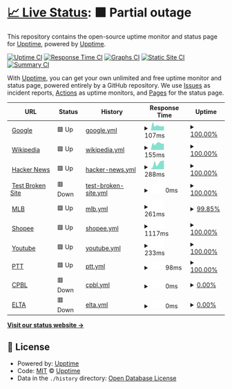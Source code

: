 # [📈 Live Status](https://demo.upptime.js.org): <!--live status--> **🟧 Partial outage**

This repository contains the open-source uptime monitor and status page for [Upptime](https://upptime.js.org), powered by [Upptime](https://github.com/upptime/upptime).

[![Uptime CI](https://github.com/upptime/upptime/workflows/Uptime%20CI/badge.svg)](https://github.com/upptime/upptime/actions?query=workflow%3A%22Uptime+CI%22)
[![Response Time CI](https://github.com/upptime/upptime/workflows/Response%20Time%20CI/badge.svg)](https://github.com/upptime/upptime/actions?query=workflow%3A%22Response+Time+CI%22)
[![Graphs CI](https://github.com/upptime/upptime/workflows/Graphs%20CI/badge.svg)](https://github.com/upptime/upptime/actions?query=workflow%3A%22Graphs+CI%22)
[![Static Site CI](https://github.com/upptime/upptime/workflows/Static%20Site%20CI/badge.svg)](https://github.com/upptime/upptime/actions?query=workflow%3A%22Static+Site+CI%22)
[![Summary CI](https://github.com/upptime/upptime/workflows/Summary%20CI/badge.svg)](https://github.com/upptime/upptime/actions?query=workflow%3A%22Summary+CI%22)

With [Upptime](https://upptime.js.org), you can get your own unlimited and free uptime monitor and status page, powered entirely by a GitHub repository. We use [Issues](https://github.com/upptime/upptime/issues) as incident reports, [Actions](https://github.com/upptime/upptime/actions) as uptime monitors, and [Pages](https://demo.upptime.js.org) for the status page.

<!--start: status pages-->
<!-- This summary is generated by Upptime (https://github.com/upptime/upptime) -->
<!-- Do not edit this manually, your changes will be overwritten -->
<!-- prettier-ignore -->
| URL | Status | History | Response Time | Uptime |
| --- | ------ | ------- | ------------- | ------ |
| <img alt="" src="https://favicons.githubusercontent.com/www.google.com" height="13"> [Google](https://www.google.com) | 🟩 Up | [google.yml](https://github.com/panhsinlei/bdc_final/commits/HEAD/history/google.yml) | <details><summary><img alt="Response time graph" src="./graphs/google/response-time-week.png" height="20"> 107ms</summary><br><a href="https://demo.upptime.js.org/history/google"><img alt="Response time 87" src="https://img.shields.io/endpoint?url=https%3A%2F%2Fraw.githubusercontent.com%2Fpanhsinlei%2Fbdc_final%2FHEAD%2Fapi%2Fgoogle%2Fresponse-time.json"></a><br><a href="https://demo.upptime.js.org/history/google"><img alt="24-hour response time 87" src="https://img.shields.io/endpoint?url=https%3A%2F%2Fraw.githubusercontent.com%2Fpanhsinlei%2Fbdc_final%2FHEAD%2Fapi%2Fgoogle%2Fresponse-time-day.json"></a><br><a href="https://demo.upptime.js.org/history/google"><img alt="7-day response time 107" src="https://img.shields.io/endpoint?url=https%3A%2F%2Fraw.githubusercontent.com%2Fpanhsinlei%2Fbdc_final%2FHEAD%2Fapi%2Fgoogle%2Fresponse-time-week.json"></a><br><a href="https://demo.upptime.js.org/history/google"><img alt="30-day response time 87" src="https://img.shields.io/endpoint?url=https%3A%2F%2Fraw.githubusercontent.com%2Fpanhsinlei%2Fbdc_final%2FHEAD%2Fapi%2Fgoogle%2Fresponse-time-month.json"></a><br><a href="https://demo.upptime.js.org/history/google"><img alt="1-year response time 87" src="https://img.shields.io/endpoint?url=https%3A%2F%2Fraw.githubusercontent.com%2Fpanhsinlei%2Fbdc_final%2FHEAD%2Fapi%2Fgoogle%2Fresponse-time-year.json"></a></details> | <details><summary><a href="https://demo.upptime.js.org/history/google">100.00%</a></summary><a href="https://demo.upptime.js.org/history/google"><img alt="All-time uptime 100.00%" src="https://img.shields.io/endpoint?url=https%3A%2F%2Fraw.githubusercontent.com%2Fpanhsinlei%2Fbdc_final%2FHEAD%2Fapi%2Fgoogle%2Fuptime.json"></a><br><a href="https://demo.upptime.js.org/history/google"><img alt="24-hour uptime 100.00%" src="https://img.shields.io/endpoint?url=https%3A%2F%2Fraw.githubusercontent.com%2Fpanhsinlei%2Fbdc_final%2FHEAD%2Fapi%2Fgoogle%2Fuptime-day.json"></a><br><a href="https://demo.upptime.js.org/history/google"><img alt="7-day uptime 100.00%" src="https://img.shields.io/endpoint?url=https%3A%2F%2Fraw.githubusercontent.com%2Fpanhsinlei%2Fbdc_final%2FHEAD%2Fapi%2Fgoogle%2Fuptime-week.json"></a><br><a href="https://demo.upptime.js.org/history/google"><img alt="30-day uptime 100.00%" src="https://img.shields.io/endpoint?url=https%3A%2F%2Fraw.githubusercontent.com%2Fpanhsinlei%2Fbdc_final%2FHEAD%2Fapi%2Fgoogle%2Fuptime-month.json"></a><br><a href="https://demo.upptime.js.org/history/google"><img alt="1-year uptime 100.00%" src="https://img.shields.io/endpoint?url=https%3A%2F%2Fraw.githubusercontent.com%2Fpanhsinlei%2Fbdc_final%2FHEAD%2Fapi%2Fgoogle%2Fuptime-year.json"></a></details>
| <img alt="" src="https://favicons.githubusercontent.com/en.wikipedia.org" height="13"> [Wikipedia](https://en.wikipedia.org) | 🟩 Up | [wikipedia.yml](https://github.com/panhsinlei/bdc_final/commits/HEAD/history/wikipedia.yml) | <details><summary><img alt="Response time graph" src="./graphs/wikipedia/response-time-week.png" height="20"> 155ms</summary><br><a href="https://demo.upptime.js.org/history/wikipedia"><img alt="Response time 245" src="https://img.shields.io/endpoint?url=https%3A%2F%2Fraw.githubusercontent.com%2Fpanhsinlei%2Fbdc_final%2FHEAD%2Fapi%2Fwikipedia%2Fresponse-time.json"></a><br><a href="https://demo.upptime.js.org/history/wikipedia"><img alt="24-hour response time 104" src="https://img.shields.io/endpoint?url=https%3A%2F%2Fraw.githubusercontent.com%2Fpanhsinlei%2Fbdc_final%2FHEAD%2Fapi%2Fwikipedia%2Fresponse-time-day.json"></a><br><a href="https://demo.upptime.js.org/history/wikipedia"><img alt="7-day response time 155" src="https://img.shields.io/endpoint?url=https%3A%2F%2Fraw.githubusercontent.com%2Fpanhsinlei%2Fbdc_final%2FHEAD%2Fapi%2Fwikipedia%2Fresponse-time-week.json"></a><br><a href="https://demo.upptime.js.org/history/wikipedia"><img alt="30-day response time 245" src="https://img.shields.io/endpoint?url=https%3A%2F%2Fraw.githubusercontent.com%2Fpanhsinlei%2Fbdc_final%2FHEAD%2Fapi%2Fwikipedia%2Fresponse-time-month.json"></a><br><a href="https://demo.upptime.js.org/history/wikipedia"><img alt="1-year response time 245" src="https://img.shields.io/endpoint?url=https%3A%2F%2Fraw.githubusercontent.com%2Fpanhsinlei%2Fbdc_final%2FHEAD%2Fapi%2Fwikipedia%2Fresponse-time-year.json"></a></details> | <details><summary><a href="https://demo.upptime.js.org/history/wikipedia">100.00%</a></summary><a href="https://demo.upptime.js.org/history/wikipedia"><img alt="All-time uptime 100.00%" src="https://img.shields.io/endpoint?url=https%3A%2F%2Fraw.githubusercontent.com%2Fpanhsinlei%2Fbdc_final%2FHEAD%2Fapi%2Fwikipedia%2Fuptime.json"></a><br><a href="https://demo.upptime.js.org/history/wikipedia"><img alt="24-hour uptime 100.00%" src="https://img.shields.io/endpoint?url=https%3A%2F%2Fraw.githubusercontent.com%2Fpanhsinlei%2Fbdc_final%2FHEAD%2Fapi%2Fwikipedia%2Fuptime-day.json"></a><br><a href="https://demo.upptime.js.org/history/wikipedia"><img alt="7-day uptime 100.00%" src="https://img.shields.io/endpoint?url=https%3A%2F%2Fraw.githubusercontent.com%2Fpanhsinlei%2Fbdc_final%2FHEAD%2Fapi%2Fwikipedia%2Fuptime-week.json"></a><br><a href="https://demo.upptime.js.org/history/wikipedia"><img alt="30-day uptime 99.96%" src="https://img.shields.io/endpoint?url=https%3A%2F%2Fraw.githubusercontent.com%2Fpanhsinlei%2Fbdc_final%2FHEAD%2Fapi%2Fwikipedia%2Fuptime-month.json"></a><br><a href="https://demo.upptime.js.org/history/wikipedia"><img alt="1-year uptime 100.00%" src="https://img.shields.io/endpoint?url=https%3A%2F%2Fraw.githubusercontent.com%2Fpanhsinlei%2Fbdc_final%2FHEAD%2Fapi%2Fwikipedia%2Fuptime-year.json"></a></details>
| <img alt="" src="https://favicons.githubusercontent.com/news.ycombinator.com" height="13"> [Hacker News](https://news.ycombinator.com) | 🟩 Up | [hacker-news.yml](https://github.com/panhsinlei/bdc_final/commits/HEAD/history/hacker-news.yml) | <details><summary><img alt="Response time graph" src="./graphs/hacker-news/response-time-week.png" height="20"> 288ms</summary><br><a href="https://demo.upptime.js.org/history/hacker-news"><img alt="Response time 254" src="https://img.shields.io/endpoint?url=https%3A%2F%2Fraw.githubusercontent.com%2Fpanhsinlei%2Fbdc_final%2FHEAD%2Fapi%2Fhacker-news%2Fresponse-time.json"></a><br><a href="https://demo.upptime.js.org/history/hacker-news"><img alt="24-hour response time 86" src="https://img.shields.io/endpoint?url=https%3A%2F%2Fraw.githubusercontent.com%2Fpanhsinlei%2Fbdc_final%2FHEAD%2Fapi%2Fhacker-news%2Fresponse-time-day.json"></a><br><a href="https://demo.upptime.js.org/history/hacker-news"><img alt="7-day response time 288" src="https://img.shields.io/endpoint?url=https%3A%2F%2Fraw.githubusercontent.com%2Fpanhsinlei%2Fbdc_final%2FHEAD%2Fapi%2Fhacker-news%2Fresponse-time-week.json"></a><br><a href="https://demo.upptime.js.org/history/hacker-news"><img alt="30-day response time 254" src="https://img.shields.io/endpoint?url=https%3A%2F%2Fraw.githubusercontent.com%2Fpanhsinlei%2Fbdc_final%2FHEAD%2Fapi%2Fhacker-news%2Fresponse-time-month.json"></a><br><a href="https://demo.upptime.js.org/history/hacker-news"><img alt="1-year response time 254" src="https://img.shields.io/endpoint?url=https%3A%2F%2Fraw.githubusercontent.com%2Fpanhsinlei%2Fbdc_final%2FHEAD%2Fapi%2Fhacker-news%2Fresponse-time-year.json"></a></details> | <details><summary><a href="https://demo.upptime.js.org/history/hacker-news">100.00%</a></summary><a href="https://demo.upptime.js.org/history/hacker-news"><img alt="All-time uptime 100.00%" src="https://img.shields.io/endpoint?url=https%3A%2F%2Fraw.githubusercontent.com%2Fpanhsinlei%2Fbdc_final%2FHEAD%2Fapi%2Fhacker-news%2Fuptime.json"></a><br><a href="https://demo.upptime.js.org/history/hacker-news"><img alt="24-hour uptime 100.00%" src="https://img.shields.io/endpoint?url=https%3A%2F%2Fraw.githubusercontent.com%2Fpanhsinlei%2Fbdc_final%2FHEAD%2Fapi%2Fhacker-news%2Fuptime-day.json"></a><br><a href="https://demo.upptime.js.org/history/hacker-news"><img alt="7-day uptime 100.00%" src="https://img.shields.io/endpoint?url=https%3A%2F%2Fraw.githubusercontent.com%2Fpanhsinlei%2Fbdc_final%2FHEAD%2Fapi%2Fhacker-news%2Fuptime-week.json"></a><br><a href="https://demo.upptime.js.org/history/hacker-news"><img alt="30-day uptime 100.00%" src="https://img.shields.io/endpoint?url=https%3A%2F%2Fraw.githubusercontent.com%2Fpanhsinlei%2Fbdc_final%2FHEAD%2Fapi%2Fhacker-news%2Fuptime-month.json"></a><br><a href="https://demo.upptime.js.org/history/hacker-news"><img alt="1-year uptime 100.00%" src="https://img.shields.io/endpoint?url=https%3A%2F%2Fraw.githubusercontent.com%2Fpanhsinlei%2Fbdc_final%2FHEAD%2Fapi%2Fhacker-news%2Fuptime-year.json"></a></details>
| <img alt="" src="https://favicons.githubusercontent.com/thissitedoesnotexist.koj.co" height="13"> [Test Broken Site](https://thissitedoesnotexist.koj.co) | 🟥 Down | [test-broken-site.yml](https://github.com/panhsinlei/bdc_final/commits/HEAD/history/test-broken-site.yml) | <details><summary><img alt="Response time graph" src="./graphs/test-broken-site/response-time-week.png" height="20"> 0ms</summary><br><a href="https://demo.upptime.js.org/history/test-broken-site"><img alt="Response time 0" src="https://img.shields.io/endpoint?url=https%3A%2F%2Fraw.githubusercontent.com%2Fpanhsinlei%2Fbdc_final%2FHEAD%2Fapi%2Ftest-broken-site%2Fresponse-time.json"></a><br><a href="https://demo.upptime.js.org/history/test-broken-site"><img alt="24-hour response time 0" src="https://img.shields.io/endpoint?url=https%3A%2F%2Fraw.githubusercontent.com%2Fpanhsinlei%2Fbdc_final%2FHEAD%2Fapi%2Ftest-broken-site%2Fresponse-time-day.json"></a><br><a href="https://demo.upptime.js.org/history/test-broken-site"><img alt="7-day response time 0" src="https://img.shields.io/endpoint?url=https%3A%2F%2Fraw.githubusercontent.com%2Fpanhsinlei%2Fbdc_final%2FHEAD%2Fapi%2Ftest-broken-site%2Fresponse-time-week.json"></a><br><a href="https://demo.upptime.js.org/history/test-broken-site"><img alt="30-day response time 0" src="https://img.shields.io/endpoint?url=https%3A%2F%2Fraw.githubusercontent.com%2Fpanhsinlei%2Fbdc_final%2FHEAD%2Fapi%2Ftest-broken-site%2Fresponse-time-month.json"></a><br><a href="https://demo.upptime.js.org/history/test-broken-site"><img alt="1-year response time 0" src="https://img.shields.io/endpoint?url=https%3A%2F%2Fraw.githubusercontent.com%2Fpanhsinlei%2Fbdc_final%2FHEAD%2Fapi%2Ftest-broken-site%2Fresponse-time-year.json"></a></details> | <details><summary><a href="https://demo.upptime.js.org/history/test-broken-site">100.00%</a></summary><a href="https://demo.upptime.js.org/history/test-broken-site"><img alt="All-time uptime 100.00%" src="https://img.shields.io/endpoint?url=https%3A%2F%2Fraw.githubusercontent.com%2Fpanhsinlei%2Fbdc_final%2FHEAD%2Fapi%2Ftest-broken-site%2Fuptime.json"></a><br><a href="https://demo.upptime.js.org/history/test-broken-site"><img alt="24-hour uptime 100.00%" src="https://img.shields.io/endpoint?url=https%3A%2F%2Fraw.githubusercontent.com%2Fpanhsinlei%2Fbdc_final%2FHEAD%2Fapi%2Ftest-broken-site%2Fuptime-day.json"></a><br><a href="https://demo.upptime.js.org/history/test-broken-site"><img alt="7-day uptime 100.00%" src="https://img.shields.io/endpoint?url=https%3A%2F%2Fraw.githubusercontent.com%2Fpanhsinlei%2Fbdc_final%2FHEAD%2Fapi%2Ftest-broken-site%2Fuptime-week.json"></a><br><a href="https://demo.upptime.js.org/history/test-broken-site"><img alt="30-day uptime 100.00%" src="https://img.shields.io/endpoint?url=https%3A%2F%2Fraw.githubusercontent.com%2Fpanhsinlei%2Fbdc_final%2FHEAD%2Fapi%2Ftest-broken-site%2Fuptime-month.json"></a><br><a href="https://demo.upptime.js.org/history/test-broken-site"><img alt="1-year uptime 100.00%" src="https://img.shields.io/endpoint?url=https%3A%2F%2Fraw.githubusercontent.com%2Fpanhsinlei%2Fbdc_final%2FHEAD%2Fapi%2Ftest-broken-site%2Fuptime-year.json"></a></details>
| <img alt="" src="https://favicons.githubusercontent.com/www.mlb.com" height="13"> [MLB](https://www.mlb.com) | 🟩 Up | [mlb.yml](https://github.com/panhsinlei/bdc_final/commits/HEAD/history/mlb.yml) | <details><summary><img alt="Response time graph" src="./graphs/mlb/response-time-week.png" height="20"> 261ms</summary><br><a href="https://demo.upptime.js.org/history/mlb"><img alt="Response time 1142" src="https://img.shields.io/endpoint?url=https%3A%2F%2Fraw.githubusercontent.com%2Fpanhsinlei%2Fbdc_final%2FHEAD%2Fapi%2Fmlb%2Fresponse-time.json"></a><br><a href="https://demo.upptime.js.org/history/mlb"><img alt="24-hour response time 95" src="https://img.shields.io/endpoint?url=https%3A%2F%2Fraw.githubusercontent.com%2Fpanhsinlei%2Fbdc_final%2FHEAD%2Fapi%2Fmlb%2Fresponse-time-day.json"></a><br><a href="https://demo.upptime.js.org/history/mlb"><img alt="7-day response time 261" src="https://img.shields.io/endpoint?url=https%3A%2F%2Fraw.githubusercontent.com%2Fpanhsinlei%2Fbdc_final%2FHEAD%2Fapi%2Fmlb%2Fresponse-time-week.json"></a><br><a href="https://demo.upptime.js.org/history/mlb"><img alt="30-day response time 1142" src="https://img.shields.io/endpoint?url=https%3A%2F%2Fraw.githubusercontent.com%2Fpanhsinlei%2Fbdc_final%2FHEAD%2Fapi%2Fmlb%2Fresponse-time-month.json"></a><br><a href="https://demo.upptime.js.org/history/mlb"><img alt="1-year response time 1142" src="https://img.shields.io/endpoint?url=https%3A%2F%2Fraw.githubusercontent.com%2Fpanhsinlei%2Fbdc_final%2FHEAD%2Fapi%2Fmlb%2Fresponse-time-year.json"></a></details> | <details><summary><a href="https://demo.upptime.js.org/history/mlb">99.85%</a></summary><a href="https://demo.upptime.js.org/history/mlb"><img alt="All-time uptime 99.95%" src="https://img.shields.io/endpoint?url=https%3A%2F%2Fraw.githubusercontent.com%2Fpanhsinlei%2Fbdc_final%2FHEAD%2Fapi%2Fmlb%2Fuptime.json"></a><br><a href="https://demo.upptime.js.org/history/mlb"><img alt="24-hour uptime 98.93%" src="https://img.shields.io/endpoint?url=https%3A%2F%2Fraw.githubusercontent.com%2Fpanhsinlei%2Fbdc_final%2FHEAD%2Fapi%2Fmlb%2Fuptime-day.json"></a><br><a href="https://demo.upptime.js.org/history/mlb"><img alt="7-day uptime 99.85%" src="https://img.shields.io/endpoint?url=https%3A%2F%2Fraw.githubusercontent.com%2Fpanhsinlei%2Fbdc_final%2FHEAD%2Fapi%2Fmlb%2Fuptime-week.json"></a><br><a href="https://demo.upptime.js.org/history/mlb"><img alt="30-day uptime 99.95%" src="https://img.shields.io/endpoint?url=https%3A%2F%2Fraw.githubusercontent.com%2Fpanhsinlei%2Fbdc_final%2FHEAD%2Fapi%2Fmlb%2Fuptime-month.json"></a><br><a href="https://demo.upptime.js.org/history/mlb"><img alt="1-year uptime 99.95%" src="https://img.shields.io/endpoint?url=https%3A%2F%2Fraw.githubusercontent.com%2Fpanhsinlei%2Fbdc_final%2FHEAD%2Fapi%2Fmlb%2Fuptime-year.json"></a></details>
| <img alt="" src="https://favicons.githubusercontent.com/shopee.tw" height="13"> [Shopee](https://shopee.tw) | 🟩 Up | [shopee.yml](https://github.com/panhsinlei/bdc_final/commits/HEAD/history/shopee.yml) | <details><summary><img alt="Response time graph" src="./graphs/shopee/response-time-week.png" height="20"> 1117ms</summary><br><a href="https://demo.upptime.js.org/history/shopee"><img alt="Response time 1184" src="https://img.shields.io/endpoint?url=https%3A%2F%2Fraw.githubusercontent.com%2Fpanhsinlei%2Fbdc_final%2FHEAD%2Fapi%2Fshopee%2Fresponse-time.json"></a><br><a href="https://demo.upptime.js.org/history/shopee"><img alt="24-hour response time 1151" src="https://img.shields.io/endpoint?url=https%3A%2F%2Fraw.githubusercontent.com%2Fpanhsinlei%2Fbdc_final%2FHEAD%2Fapi%2Fshopee%2Fresponse-time-day.json"></a><br><a href="https://demo.upptime.js.org/history/shopee"><img alt="7-day response time 1117" src="https://img.shields.io/endpoint?url=https%3A%2F%2Fraw.githubusercontent.com%2Fpanhsinlei%2Fbdc_final%2FHEAD%2Fapi%2Fshopee%2Fresponse-time-week.json"></a><br><a href="https://demo.upptime.js.org/history/shopee"><img alt="30-day response time 1184" src="https://img.shields.io/endpoint?url=https%3A%2F%2Fraw.githubusercontent.com%2Fpanhsinlei%2Fbdc_final%2FHEAD%2Fapi%2Fshopee%2Fresponse-time-month.json"></a><br><a href="https://demo.upptime.js.org/history/shopee"><img alt="1-year response time 1184" src="https://img.shields.io/endpoint?url=https%3A%2F%2Fraw.githubusercontent.com%2Fpanhsinlei%2Fbdc_final%2FHEAD%2Fapi%2Fshopee%2Fresponse-time-year.json"></a></details> | <details><summary><a href="https://demo.upptime.js.org/history/shopee">100.00%</a></summary><a href="https://demo.upptime.js.org/history/shopee"><img alt="All-time uptime 100.00%" src="https://img.shields.io/endpoint?url=https%3A%2F%2Fraw.githubusercontent.com%2Fpanhsinlei%2Fbdc_final%2FHEAD%2Fapi%2Fshopee%2Fuptime.json"></a><br><a href="https://demo.upptime.js.org/history/shopee"><img alt="24-hour uptime 100.00%" src="https://img.shields.io/endpoint?url=https%3A%2F%2Fraw.githubusercontent.com%2Fpanhsinlei%2Fbdc_final%2FHEAD%2Fapi%2Fshopee%2Fuptime-day.json"></a><br><a href="https://demo.upptime.js.org/history/shopee"><img alt="7-day uptime 100.00%" src="https://img.shields.io/endpoint?url=https%3A%2F%2Fraw.githubusercontent.com%2Fpanhsinlei%2Fbdc_final%2FHEAD%2Fapi%2Fshopee%2Fuptime-week.json"></a><br><a href="https://demo.upptime.js.org/history/shopee"><img alt="30-day uptime 100.00%" src="https://img.shields.io/endpoint?url=https%3A%2F%2Fraw.githubusercontent.com%2Fpanhsinlei%2Fbdc_final%2FHEAD%2Fapi%2Fshopee%2Fuptime-month.json"></a><br><a href="https://demo.upptime.js.org/history/shopee"><img alt="1-year uptime 100.00%" src="https://img.shields.io/endpoint?url=https%3A%2F%2Fraw.githubusercontent.com%2Fpanhsinlei%2Fbdc_final%2FHEAD%2Fapi%2Fshopee%2Fuptime-year.json"></a></details>
| <img alt="" src="https://favicons.githubusercontent.com/www.youtube.com" height="13"> [Youtube](https://www.youtube.com) | 🟩 Up | [youtube.yml](https://github.com/panhsinlei/bdc_final/commits/HEAD/history/youtube.yml) | <details><summary><img alt="Response time graph" src="./graphs/youtube/response-time-week.png" height="20"> 233ms</summary><br><a href="https://demo.upptime.js.org/history/youtube"><img alt="Response time 269" src="https://img.shields.io/endpoint?url=https%3A%2F%2Fraw.githubusercontent.com%2Fpanhsinlei%2Fbdc_final%2FHEAD%2Fapi%2Fyoutube%2Fresponse-time.json"></a><br><a href="https://demo.upptime.js.org/history/youtube"><img alt="24-hour response time 227" src="https://img.shields.io/endpoint?url=https%3A%2F%2Fraw.githubusercontent.com%2Fpanhsinlei%2Fbdc_final%2FHEAD%2Fapi%2Fyoutube%2Fresponse-time-day.json"></a><br><a href="https://demo.upptime.js.org/history/youtube"><img alt="7-day response time 233" src="https://img.shields.io/endpoint?url=https%3A%2F%2Fraw.githubusercontent.com%2Fpanhsinlei%2Fbdc_final%2FHEAD%2Fapi%2Fyoutube%2Fresponse-time-week.json"></a><br><a href="https://demo.upptime.js.org/history/youtube"><img alt="30-day response time 269" src="https://img.shields.io/endpoint?url=https%3A%2F%2Fraw.githubusercontent.com%2Fpanhsinlei%2Fbdc_final%2FHEAD%2Fapi%2Fyoutube%2Fresponse-time-month.json"></a><br><a href="https://demo.upptime.js.org/history/youtube"><img alt="1-year response time 269" src="https://img.shields.io/endpoint?url=https%3A%2F%2Fraw.githubusercontent.com%2Fpanhsinlei%2Fbdc_final%2FHEAD%2Fapi%2Fyoutube%2Fresponse-time-year.json"></a></details> | <details><summary><a href="https://demo.upptime.js.org/history/youtube">100.00%</a></summary><a href="https://demo.upptime.js.org/history/youtube"><img alt="All-time uptime 100.00%" src="https://img.shields.io/endpoint?url=https%3A%2F%2Fraw.githubusercontent.com%2Fpanhsinlei%2Fbdc_final%2FHEAD%2Fapi%2Fyoutube%2Fuptime.json"></a><br><a href="https://demo.upptime.js.org/history/youtube"><img alt="24-hour uptime 100.00%" src="https://img.shields.io/endpoint?url=https%3A%2F%2Fraw.githubusercontent.com%2Fpanhsinlei%2Fbdc_final%2FHEAD%2Fapi%2Fyoutube%2Fuptime-day.json"></a><br><a href="https://demo.upptime.js.org/history/youtube"><img alt="7-day uptime 100.00%" src="https://img.shields.io/endpoint?url=https%3A%2F%2Fraw.githubusercontent.com%2Fpanhsinlei%2Fbdc_final%2FHEAD%2Fapi%2Fyoutube%2Fuptime-week.json"></a><br><a href="https://demo.upptime.js.org/history/youtube"><img alt="30-day uptime 100.00%" src="https://img.shields.io/endpoint?url=https%3A%2F%2Fraw.githubusercontent.com%2Fpanhsinlei%2Fbdc_final%2FHEAD%2Fapi%2Fyoutube%2Fuptime-month.json"></a><br><a href="https://demo.upptime.js.org/history/youtube"><img alt="1-year uptime 100.00%" src="https://img.shields.io/endpoint?url=https%3A%2F%2Fraw.githubusercontent.com%2Fpanhsinlei%2Fbdc_final%2FHEAD%2Fapi%2Fyoutube%2Fuptime-year.json"></a></details>
| <img alt="" src="https://favicons.githubusercontent.com/term.ptt.cc" height="13"> [PTT](https://term.ptt.cc) | 🟩 Up | [ptt.yml](https://github.com/panhsinlei/bdc_final/commits/HEAD/history/ptt.yml) | <details><summary><img alt="Response time graph" src="./graphs/ptt/response-time-week.png" height="20"> 98ms</summary><br><a href="https://demo.upptime.js.org/history/ptt"><img alt="Response time 91" src="https://img.shields.io/endpoint?url=https%3A%2F%2Fraw.githubusercontent.com%2Fpanhsinlei%2Fbdc_final%2FHEAD%2Fapi%2Fptt%2Fresponse-time.json"></a><br><a href="https://demo.upptime.js.org/history/ptt"><img alt="24-hour response time 88" src="https://img.shields.io/endpoint?url=https%3A%2F%2Fraw.githubusercontent.com%2Fpanhsinlei%2Fbdc_final%2FHEAD%2Fapi%2Fptt%2Fresponse-time-day.json"></a><br><a href="https://demo.upptime.js.org/history/ptt"><img alt="7-day response time 98" src="https://img.shields.io/endpoint?url=https%3A%2F%2Fraw.githubusercontent.com%2Fpanhsinlei%2Fbdc_final%2FHEAD%2Fapi%2Fptt%2Fresponse-time-week.json"></a><br><a href="https://demo.upptime.js.org/history/ptt"><img alt="30-day response time 91" src="https://img.shields.io/endpoint?url=https%3A%2F%2Fraw.githubusercontent.com%2Fpanhsinlei%2Fbdc_final%2FHEAD%2Fapi%2Fptt%2Fresponse-time-month.json"></a><br><a href="https://demo.upptime.js.org/history/ptt"><img alt="1-year response time 91" src="https://img.shields.io/endpoint?url=https%3A%2F%2Fraw.githubusercontent.com%2Fpanhsinlei%2Fbdc_final%2FHEAD%2Fapi%2Fptt%2Fresponse-time-year.json"></a></details> | <details><summary><a href="https://demo.upptime.js.org/history/ptt">100.00%</a></summary><a href="https://demo.upptime.js.org/history/ptt"><img alt="All-time uptime 100.00%" src="https://img.shields.io/endpoint?url=https%3A%2F%2Fraw.githubusercontent.com%2Fpanhsinlei%2Fbdc_final%2FHEAD%2Fapi%2Fptt%2Fuptime.json"></a><br><a href="https://demo.upptime.js.org/history/ptt"><img alt="24-hour uptime 100.00%" src="https://img.shields.io/endpoint?url=https%3A%2F%2Fraw.githubusercontent.com%2Fpanhsinlei%2Fbdc_final%2FHEAD%2Fapi%2Fptt%2Fuptime-day.json"></a><br><a href="https://demo.upptime.js.org/history/ptt"><img alt="7-day uptime 100.00%" src="https://img.shields.io/endpoint?url=https%3A%2F%2Fraw.githubusercontent.com%2Fpanhsinlei%2Fbdc_final%2FHEAD%2Fapi%2Fptt%2Fuptime-week.json"></a><br><a href="https://demo.upptime.js.org/history/ptt"><img alt="30-day uptime 100.00%" src="https://img.shields.io/endpoint?url=https%3A%2F%2Fraw.githubusercontent.com%2Fpanhsinlei%2Fbdc_final%2FHEAD%2Fapi%2Fptt%2Fuptime-month.json"></a><br><a href="https://demo.upptime.js.org/history/ptt"><img alt="1-year uptime 100.00%" src="https://img.shields.io/endpoint?url=https%3A%2F%2Fraw.githubusercontent.com%2Fpanhsinlei%2Fbdc_final%2FHEAD%2Fapi%2Fptt%2Fuptime-year.json"></a></details>
| <img alt="" src="https://favicons.githubusercontent.com/www.cpbl.com.tw" height="13"> [CPBL](https://www.cpbl.com.tw) | 🟥 Down | [cpbl.yml](https://github.com/panhsinlei/bdc_final/commits/HEAD/history/cpbl.yml) | <details><summary><img alt="Response time graph" src="./graphs/cpbl/response-time-week.png" height="20"> 0ms</summary><br><a href="https://demo.upptime.js.org/history/cpbl"><img alt="Response time 0" src="https://img.shields.io/endpoint?url=https%3A%2F%2Fraw.githubusercontent.com%2Fpanhsinlei%2Fbdc_final%2FHEAD%2Fapi%2Fcpbl%2Fresponse-time.json"></a><br><a href="https://demo.upptime.js.org/history/cpbl"><img alt="24-hour response time 0" src="https://img.shields.io/endpoint?url=https%3A%2F%2Fraw.githubusercontent.com%2Fpanhsinlei%2Fbdc_final%2FHEAD%2Fapi%2Fcpbl%2Fresponse-time-day.json"></a><br><a href="https://demo.upptime.js.org/history/cpbl"><img alt="7-day response time 0" src="https://img.shields.io/endpoint?url=https%3A%2F%2Fraw.githubusercontent.com%2Fpanhsinlei%2Fbdc_final%2FHEAD%2Fapi%2Fcpbl%2Fresponse-time-week.json"></a><br><a href="https://demo.upptime.js.org/history/cpbl"><img alt="30-day response time 0" src="https://img.shields.io/endpoint?url=https%3A%2F%2Fraw.githubusercontent.com%2Fpanhsinlei%2Fbdc_final%2FHEAD%2Fapi%2Fcpbl%2Fresponse-time-month.json"></a><br><a href="https://demo.upptime.js.org/history/cpbl"><img alt="1-year response time 0" src="https://img.shields.io/endpoint?url=https%3A%2F%2Fraw.githubusercontent.com%2Fpanhsinlei%2Fbdc_final%2FHEAD%2Fapi%2Fcpbl%2Fresponse-time-year.json"></a></details> | <details><summary><a href="https://demo.upptime.js.org/history/cpbl">0.00%</a></summary><a href="https://demo.upptime.js.org/history/cpbl"><img alt="All-time uptime 0.00%" src="https://img.shields.io/endpoint?url=https%3A%2F%2Fraw.githubusercontent.com%2Fpanhsinlei%2Fbdc_final%2FHEAD%2Fapi%2Fcpbl%2Fuptime.json"></a><br><a href="https://demo.upptime.js.org/history/cpbl"><img alt="24-hour uptime 0.00%" src="https://img.shields.io/endpoint?url=https%3A%2F%2Fraw.githubusercontent.com%2Fpanhsinlei%2Fbdc_final%2FHEAD%2Fapi%2Fcpbl%2Fuptime-day.json"></a><br><a href="https://demo.upptime.js.org/history/cpbl"><img alt="7-day uptime 0.00%" src="https://img.shields.io/endpoint?url=https%3A%2F%2Fraw.githubusercontent.com%2Fpanhsinlei%2Fbdc_final%2FHEAD%2Fapi%2Fcpbl%2Fuptime-week.json"></a><br><a href="https://demo.upptime.js.org/history/cpbl"><img alt="30-day uptime 0.00%" src="https://img.shields.io/endpoint?url=https%3A%2F%2Fraw.githubusercontent.com%2Fpanhsinlei%2Fbdc_final%2FHEAD%2Fapi%2Fcpbl%2Fuptime-month.json"></a><br><a href="https://demo.upptime.js.org/history/cpbl"><img alt="1-year uptime 0.00%" src="https://img.shields.io/endpoint?url=https%3A%2F%2Fraw.githubusercontent.com%2Fpanhsinlei%2Fbdc_final%2FHEAD%2Fapi%2Fcpbl%2Fuptime-year.json"></a></details>
| <img alt="" src="https://favicons.githubusercontent.com/eltott.tv" height="13"> [ELTA](https://eltott.tv/) | 🟥 Down | [elta.yml](https://github.com/panhsinlei/bdc_final/commits/HEAD/history/elta.yml) | <details><summary><img alt="Response time graph" src="./graphs/elta/response-time-week.png" height="20"> 0ms</summary><br><a href="https://demo.upptime.js.org/history/elta"><img alt="Response time 0" src="https://img.shields.io/endpoint?url=https%3A%2F%2Fraw.githubusercontent.com%2Fpanhsinlei%2Fbdc_final%2FHEAD%2Fapi%2Felta%2Fresponse-time.json"></a><br><a href="https://demo.upptime.js.org/history/elta"><img alt="24-hour response time 0" src="https://img.shields.io/endpoint?url=https%3A%2F%2Fraw.githubusercontent.com%2Fpanhsinlei%2Fbdc_final%2FHEAD%2Fapi%2Felta%2Fresponse-time-day.json"></a><br><a href="https://demo.upptime.js.org/history/elta"><img alt="7-day response time 0" src="https://img.shields.io/endpoint?url=https%3A%2F%2Fraw.githubusercontent.com%2Fpanhsinlei%2Fbdc_final%2FHEAD%2Fapi%2Felta%2Fresponse-time-week.json"></a><br><a href="https://demo.upptime.js.org/history/elta"><img alt="30-day response time 0" src="https://img.shields.io/endpoint?url=https%3A%2F%2Fraw.githubusercontent.com%2Fpanhsinlei%2Fbdc_final%2FHEAD%2Fapi%2Felta%2Fresponse-time-month.json"></a><br><a href="https://demo.upptime.js.org/history/elta"><img alt="1-year response time 0" src="https://img.shields.io/endpoint?url=https%3A%2F%2Fraw.githubusercontent.com%2Fpanhsinlei%2Fbdc_final%2FHEAD%2Fapi%2Felta%2Fresponse-time-year.json"></a></details> | <details><summary><a href="https://demo.upptime.js.org/history/elta">0.00%</a></summary><a href="https://demo.upptime.js.org/history/elta"><img alt="All-time uptime 0.00%" src="https://img.shields.io/endpoint?url=https%3A%2F%2Fraw.githubusercontent.com%2Fpanhsinlei%2Fbdc_final%2FHEAD%2Fapi%2Felta%2Fuptime.json"></a><br><a href="https://demo.upptime.js.org/history/elta"><img alt="24-hour uptime 0.00%" src="https://img.shields.io/endpoint?url=https%3A%2F%2Fraw.githubusercontent.com%2Fpanhsinlei%2Fbdc_final%2FHEAD%2Fapi%2Felta%2Fuptime-day.json"></a><br><a href="https://demo.upptime.js.org/history/elta"><img alt="7-day uptime 0.00%" src="https://img.shields.io/endpoint?url=https%3A%2F%2Fraw.githubusercontent.com%2Fpanhsinlei%2Fbdc_final%2FHEAD%2Fapi%2Felta%2Fuptime-week.json"></a><br><a href="https://demo.upptime.js.org/history/elta"><img alt="30-day uptime 0.00%" src="https://img.shields.io/endpoint?url=https%3A%2F%2Fraw.githubusercontent.com%2Fpanhsinlei%2Fbdc_final%2FHEAD%2Fapi%2Felta%2Fuptime-month.json"></a><br><a href="https://demo.upptime.js.org/history/elta"><img alt="1-year uptime 0.00%" src="https://img.shields.io/endpoint?url=https%3A%2F%2Fraw.githubusercontent.com%2Fpanhsinlei%2Fbdc_final%2FHEAD%2Fapi%2Felta%2Fuptime-year.json"></a></details>

<!--end: status pages-->

[**Visit our status website →**](https://demo.upptime.js.org)

## 📄 License

- Powered by: [Upptime](https://github.com/upptime/upptime)
- Code: [MIT](./LICENSE) © [Upptime](https://upptime.js.org)
- Data in the `./history` directory: [Open Database License](https://opendatacommons.org/licenses/odbl/1-0/)
